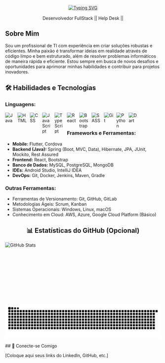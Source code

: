 <div align="center">
  <a href="https://git.io/typing-svg">
    <img src="https://readme-typing-svg.demolab.com?font=Fira+Code&weight=500&size=22&pause=1000&color=FF00F6&center=true&vCenter=true&random=false&width=524&lines=%E2%8A%B9+Im+Felton Da+Silva+Welcome+to+my+profile!+%CB%99%E1%B5%95%CB%99+%E2%8A%B9+" alt="Typing SVG">
  </a>
</div>

<img align="center" alt="" src="./src/header-gif.gif">

<div align="center">
Desenvolvedor FullStack || Help Desk ||
</div>

## Sobre Mim

Sou um profissional de TI com experiência em criar soluções robustas e eficientes. Minha paixão é transformar ideias em realidade através de código limpo e bem estruturado, além de resolver problemas informáticos de maneira rápida e eficiente. Estou sempre em busca de novos desafios e oportunidades para aprimorar minhas habilidades e contribuir para projetos inovadores.

## 🛠️ Habilidades e Tecnologias

### Linguagens:

<img align="left" alt="Java" title="Java" width="30px" style="padding-right: 10px;" src="https://cdn.jsdelivr.net/gh/devicons/devicon@latest/icons/java/java-original.svg" />
<img align="left" alt="HTML" title="HTML" width="30px" style="padding-right: 10px;" src="https://cdn.jsdelivr.net/gh/devicons/devicon@latest/icons/html5/html5-original.svg" />
<img align="left" alt="CSS" title="CSS" width="30px" style="padding-right: 10px;" src="https://cdn.jsdelivr.net/gh/devicons/devicon@latest/icons/css3/css3-original.svg" />
<img align="left" alt="JavaScript" title="JavaScript" width="30px" style="padding-right: 10px;" src="https://cdn.jsdelivr.net/gh/devicons/devicon@latest/icons/javascript/javascript-original.svg" />
<img align="left" alt="TypeScript" title="TypeScript" width="30px" style="padding-right: 10px;" src="https://cdn.jsdelivr.net/gh/devicons/devicon@latest/icons/typescript/typescript-original.svg" />
<img align="left" alt="React" title="React" width="30px" style="padding-right: 10px;" src="https://cdn.jsdelivr.net/gh/devicons/devicon@latest/icons/react/react-original.svg" />
<img align="left" alt="Bootstrap" title="Bootstrap" width="30px" style="padding-right: 10px;" src="https://cdn.jsdelivr.net/gh/devicons/devicon@latest/icons/bootstrap/bootstrap-original.svg" />
<img align="left" alt="SASS" title="SASS" width="30px" style="padding-right: 10px;" src="https://cdn.jsdelivr.net/gh/devicons/devicon@latest/icons/sass/sass-original.svg" />
<img align="left" alt="Git" title="Git" width="30px" style="padding-right: 10px;" src="https://cdn.jsdelivr.net/gh/devicons/devicon@latest/icons/git/git-original.svg" />
<img align="left" alt="Python" title="Python" width="30px" style="padding-right: 10px;" src="https://cdn.jsdelivr.net/gh/devicons/devicon@latest/icons/python/python-original.svg" />
<img align="left" alt="Dart" title="Dart" width="30px" style="padding-right: 10px;" src="https://cdn.jsdelivr.net/gh/devicons/devicon@latest/icons/dart/dart-original.svg" />

<br/>
<br/>

### Frameworks e Ferramentas:

*   **Mobile:** Flutter, Cordova
*   **Backend (Java):** Spring (Boot, MVC, Data), Hibernate, JPA, JUnit, Mockito, Rest Assured
*   **Frontend:** React, Bootstrap
*   **Banco de Dados:** MySQL, PostgreSQL, MongoDB
*   **IDEs:** Android Studio, IntelliJ IDEA
*   **DevOps:** Git, Docker, Jenkins, Maven, Gradle

### Outras Ferramentas:
*  Ferramentas de Versionamento: Git, GitHub, GitLab
*  Metodologias Ágeis: Scrum, Kanban
*  Sistemas Operacionais: Windows, Linux, macOS
*  Conhecimento em Cloud: AWS, Azure, Google Cloud Platform (Básico)


<div align="center">
 
## 📊 Estatísticas do GitHub (Opcional)

<p>
<img align="left" alt="GitHub Stats" height="200" src="https://github-readme-stats.vercel.app/api/top-langs/?username=Felton7JE&theme=tokyonight&layout=compact&custom_title=Tecnologias&langs_count=9" />
</p>


</div>
<br>
<br>

#

<picture align="center">
  <source media="(prefers-color-scheme: dark)" srcset="https://raw.githubusercontent.com/Felton7JE/Felton7JE/output/github-contribution-grid-snake-dark.svg">
  <source media="(prefers-color-scheme: light)" srcset="https://raw.githubusercontent.com/Felton7JE/Felton7JE/output/github-contribution-grid-snake-dark.svg">
  <img align="center" alt="github contribution grid snake animation" src="https://raw.githubusercontent.com/Felton7JE/Felton7JE/output/github-contribution-grid-snake.svg">
</picture>

<br>
<br>
## 🔗 Conecte-se Comigo

[Coloque aqui seus links do LinkedIn, GitHub, etc.]

